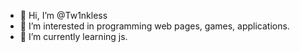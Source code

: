 - 👋 Hi, I’m @Tw1nkless
- 👀 I’m interested in programming web pages, games, applications.
- 🌱 I’m currently learning js.
